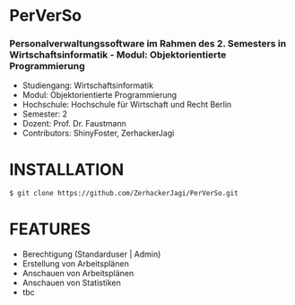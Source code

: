 # PerVerSo

### Personalverwaltungssoftware im Rahmen des 2. Semesters in Wirtschaftsinformatik - Modul: Objektorientierte Programmierung
- Studiengang: Wirtschaftsinformatik
- Modul: Objektorientierte Programmierung
- Hochschule: Hochschule für Wirtschaft und Recht Berlin
- Semester: 2
- Dozent: Prof. Dr. Faustmann
- Contributors: ShinyFoster, ZerhackerJagi


# INSTALLATION

```sh
$ git clone https://github.com/ZerhackerJagi/PerVerSo.git
```

# FEATURES

- Berechtigung (Standarduser | Admin)
- Erstellung von Arbeitsplänen
- Anschauen von Arbeitsplänen
- Anschauen von Statistiken
- tbc
